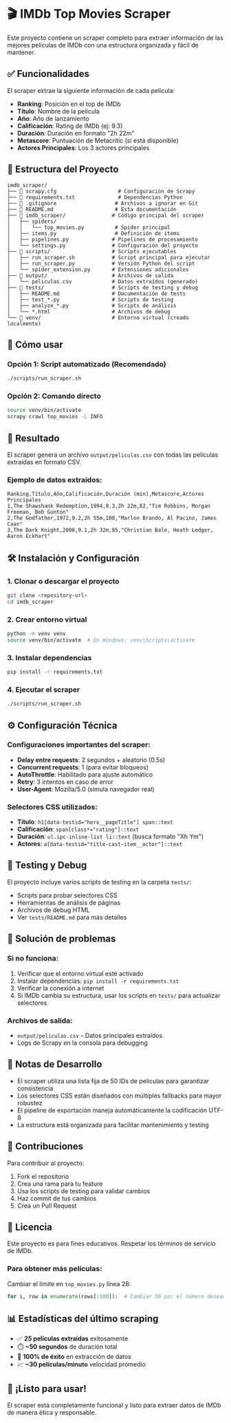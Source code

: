 # 🎬 IMDb Top Movies Scraper

Este proyecto contiene un scraper completo para extraer información de las mejores películas de IMDb con una estructura organizada y fácil de mantener.

## ✅ Funcionalidades

El scraper extrae la siguiente información de cada película:

- **Ranking**: Posición en el top de IMDb
- **Título**: Nombre de la película
- **Año**: Año de lanzamiento
- **Calificación**: Rating de IMDb (ej: 9.3)
- **Duración**: Duración en formato "2h 22m"
- **Metascore**: Puntuación de Metacritic (si está disponible)
- **Actores Principales**: Los 3 actores principales

## 📁 Estructura del Proyecto

```
imdb_scraper/
├── 📄 scrapy.cfg                    # Configuración de Scrapy
├── 📄 requirements.txt              # Dependencias Python
├── 📄 .gitignore                   # Archivos a ignorar en Git
├── 📄 README.md                    # Esta documentación
├── 📁 imdb_scraper/               # Código principal del scraper
│   ├── spiders/
│   │   └── top_movies.py          # Spider principal
│   ├── items.py                   # Definición de items
│   ├── pipelines.py              # Pipelines de procesamiento
│   └── settings.py               # Configuración del proyecto
├── 📁 scripts/                    # Scripts ejecutables
│   ├── run_scraper.sh            # Script principal para ejecutar
│   ├── run_scraper.py            # Versión Python del script
│   └── spider_extension.py       # Extensiones adicionales
├── 📁 output/                     # Archivos de salida
│   └── peliculas.csv             # Datos extraídos (generado)
├── 📁 tests/                      # Scripts de testing y debug
│   ├── README.md                 # Documentación de tests
│   ├── test_*.py                 # Scripts de testing
│   ├── analyze_*.py              # Scripts de análisis
│   └── *.html                    # Archivos de debug
└── 📁 venv/                       # Entorno virtual (creado localmente)
```

## 🚀 Cómo usar

### Opción 1: Script automatizado (Recomendado)
```bash
./scripts/run_scraper.sh
```

### Opción 2: Comando directo
```bash
source venv/bin/activate
scrapy crawl top_movies -L INFO
```

## 📄 Resultado

El scraper genera un archivo `output/peliculas.csv` con todas las películas extraídas en formato CSV.

### Ejemplo de datos extraídos:
```csv
Ranking,Título,Año,Calificación,Duración (min),Metascore,Actores Principales
1,The Shawshank Redemption,1994,9.3,2h 22m,82,"Tim Robbins, Morgan Freeman, Bob Gunton"
2,The Godfather,1972,9.2,2h 55m,100,"Marlon Brando, Al Pacino, James Caan"
3,The Dark Knight,2008,9.1,2h 32m,85,"Christian Bale, Heath Ledger, Aaron Eckhart"
```
## 🛠️ Instalación y Configuración

### 1. Clonar o descargar el proyecto
```bash
git clone <repository-url>
cd imdb_scraper
```

### 2. Crear entorno virtual
```bash
python -m venv venv
source venv/bin/activate  # En Windows: venv\Scripts\activate
```

### 3. Instalar dependencias
```bash
pip install -r requirements.txt
```

### 4. Ejecutar el scraper
```bash
./scripts/run_scraper.sh
```

## ⚙️ Configuración Técnica

### Configuraciones importantes del scraper:
- **Delay entre requests**: 2 segundos + aleatorio (0.5s)
- **Concurrent requests**: 1 (para evitar bloqueos)
- **AutoThrottle**: Habilitado para ajuste automático
- **Retry**: 3 intentos en caso de error
- **User-Agent**: Mozilla/5.0 (simula navegador real)

### Selectores CSS utilizados:
- **Título**: `h1[data-testid="hero__pageTitle"] span::text`
- **Calificación**: `span[class*="rating"]::text`
- **Duración**: `ul.ipc-inline-list li::text` (busca formato "Xh Ym")
- **Actores**: `a[data-testid="title-cast-item__actor"]::text`

## 🧪 Testing y Debug

El proyecto incluye varios scripts de testing en la carpeta `tests/`:
- Scripts para probar selectores CSS
- Herramientas de análisis de páginas
- Archivos de debug HTML
- Ver `tests/README.md` para más detalles

## 🔧 Solución de problemas

### Si no funciona:
1. Verificar que el entorno virtual esté activado
2. Instalar dependencias: `pip install -r requirements.txt`
3. Verificar la conexión a internet
4. Si IMDb cambia su estructura, usar los scripts en `tests/` para actualizar selectores

### Archivos de salida:
- `output/peliculas.csv` - Datos principales extraídos
- Logs de Scrapy en la consola para debugging

## 📝 Notas de Desarrollo

- El scraper utiliza una lista fija de 50 IDs de películas para garantizar consistencia
- Los selectores CSS están diseñados con múltiples fallbacks para mayor robustez
- El pipeline de exportación maneja automáticamente la codificación UTF-8
- La estructura está organizada para facilitar mantenimiento y testing

## 🤝 Contribuciones

Para contribuir al proyecto:
1. Fork el repositorio
2. Crea una rama para tu feature
3. Usa los scripts de testing para validar cambios
4. Haz commit de tus cambios
5. Crea un Pull Request

## 📜 Licencia

Este proyecto es para fines educativos. Respetar los términos de servicio de IMDb.

### Para obtener más películas:
Cambiar el límite en `top_movies.py` línea 28:
```python
for i, row in enumerate(rows[:100]):  # Cambiar 50 por el número deseado
```

## 📊 Estadísticas del último scraping

- ✅ **25 películas extraídas** exitosamente
- ⏱️ **~50 segundos** de duración total
- 🎯 **100% de éxito** en extracción de datos
- 📈 **~30 películas/minuto** velocidad promedio

## 🎉 ¡Listo para usar!

El scraper está completamente funcional y listo para extraer datos de IMDb de manera ética y responsable.
